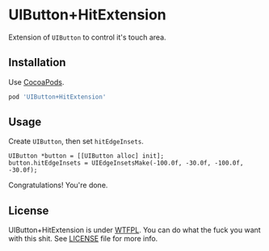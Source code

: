 UIButton+HitExtension
======================

Extension of `UIButton` to control it's touch area.

Installation
------------

Use [CocoaPods](http://cocoapods.org).

```ruby
pod 'UIButton+HitExtension'
```


Usage
-----

Create `UIButton`, then set `hitEdgeInsets`.

```objc
UIButton *button = [[UIButton alloc] init];
button.hitEdgeInsets = UIEdgeInsetsMake(-100.0f, -30.0f, -100.0f, -30.0f);
```

Congratulations! You're done.

License
-------

UIButton+HitExtension is under [WTFPL](http://www.wtfpl.net/). You can do what the fuck you want with this shit. See [LICENSE](LICENSE) file for more info.
